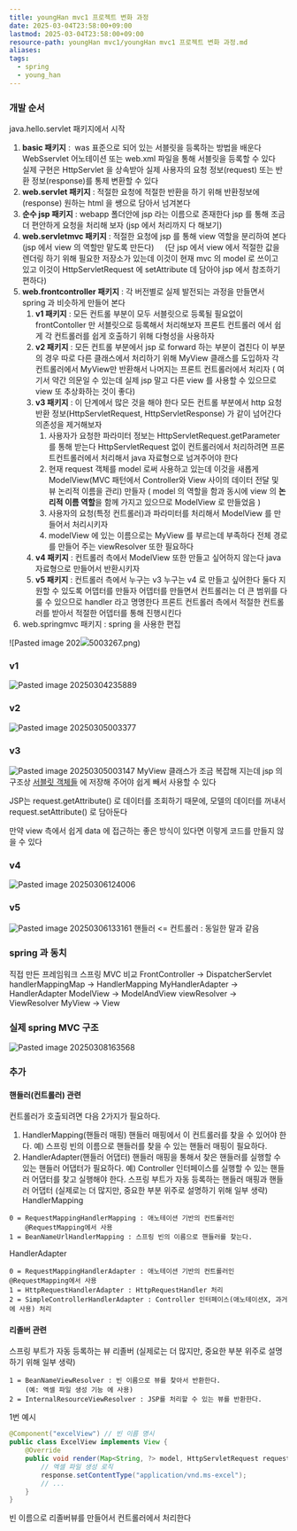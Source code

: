 ```yaml
---
title: youngHan mvc1 프로젝트 변화 과정
date: 2025-03-04T23:58:00+09:00
lastmod: 2025-03-04T23:58:00+09:00
resource-path: youngHan mvc1/youngHan mvc1 프로젝트 변화 과정.md
aliases: 
tags:
  - spring
  - young_han
---
```

### 개발 순서

java.hello.servlet 패키지에서 시작

1. **basic 패키지** :  was 표준으로 되어 있는 서블릿을 등록하는 방법을 배운다
    WebSservlet 어노테이션 또는 web.xml 파일을 통해 서블릿을 등록할 수 있다
    실제 구현은 HttpServlet 을 상속받아 실제 사용자의 요청 정보(request) 또는 반환 정보(response)를 통제 변환할 수 있다
2. **web.servlet 패키지** : 적절한 요청에 적절한 반환을 하기 위해 반환정보에(response) 원하는 html 을 쌩으로 담아서 넘겨본다
3. **순수 jsp 패키지** : webapp 폴더안에 jsp 라는 이름으로 존재한다 jsp 를 통해 조금더 편안하게 요청을 처리해 보자 (jsp 에서 처리까지 다 해보기)
4. **web.servletmvc 패키지** : 적절한 요청에 jsp 를 통해 view 역할을 분리하여 본다 (jsp 에서 view 의 역할만 맡도록 만든다)
    (단 jsp 에서 view 에서 적절한 값을 렌더링 하기 위해 필요한 저장소가 있는데 이것이 현재 mvc 의 model 로 쓰이고 있고 이것이 HttpServletRequest 에 setAttribute 데 담아야 jsp 에서 참조하기 편하다)
5. **web.frontcontroller 패키지** : 각 버전별로 실제 발전되는 과정을 만들면서 spring 과 비슷하게 만들어 본다
	1. **v1 패키지** : 모든 컨트롤 부분이 모두 서블릿으로 등록될 필요없이 frontContoller 만 서블릿으로 등록해서 처리해보자 
	   프론트 컨트롤러 에서 쉽게 각 컨트롤러를 쉽게 호출하기 위해 다형성을 사용하자
	2. **v2 패키지** : 모든 컨트롤 부분에서 jsp 로 forward 하는 부분이 겹친다 이 부분의 경우 따로 다른 클래스에서 처리하기 위해 MyView 클래스를 도입하자
	   각 컨트롤러에서 MyView만 반환해서 나머지는 프론트 컨트롤러에서 처리자 ( 여기서 약간 의문일 수 있는데 실제 jsp 말고 다른 view 를 사용할 수 있으므로 view 또 추상화하는 것이 좋다)
	3. **v3 패키지** : 이 단계에서 많은 것을 해야 한다 모든 컨트롤 부분에서 http 요청 반환 정보(HttpServletRequest, HttpServletResponse) 가 같이 넘어간다 의존성을 제거해보자
		1. 사용자가 요청한 파라미터 정보는 HttpServletRequest.getParameter 를 통해 받는다 HttpServletRequest 없이 컨트롤러에서 처리하려면 프론트컨트롤러에서 처리해서 java 자료형으로 넘겨주어야 한다
		2. 현재 request 객체를 model 로써 사용하고 있는데 이것을 새롭게 ModelView(MVC 패턴에서 Controller와 View 사이의 데이터 전달 및 뷰 논리적 이름을 관리) 만들자 ( model 의 역할을 함과 동시에 view 의 **논리적 이름 역할**을 함께 가지고 있으므로 ModelView 로 만들었음 )
		3. 사용자의 요청(특정 컨트롤러)과 파라미터를 처리해서 ModelView 를 만들어서 처리시키자
		4. modelView 에 있는 이름으로는 MyView 를 부르는데 부족하다 전체 경로를 만들어 주는 viewResolver 또한 필요하다
	4. **v4 패키지** : 컨트롤러 측에서 ModelView 또한 만들고 싶어하지 않는다 java자료형으로 만들어서 반환시키자
	5. **v5 패키지** : 컨트롤러 측에서 누구는 v3 누구는 v4 로 만들고 싶어한다 둘다 지원할 수 있도록 어뎁터를 만들자 어뎁터를 만들면서 컨트롤러는 더 큰 범위를 다룰 수 있으므로 handler 라고 명명한다 프론트 컨트롤러 측에서 적절한 컨트롤러를 받아서 적절한 어뎁터를 통해 진행시킨다
6. web.springmvc 패키지 : spring 을 사용한 편집




![Pasted image 202![](../08.media/20250304235889.png)5003267.png)

### v1
![Pasted image 20250304235889](../08.media/20250304235889.png)

### v2
![Pasted image 20250305003377](../08.media/20250305003377.png)
### v3
![Pasted image 20250305003147](../08.media/20250305003147.png)
MyView 클래스가 조금 복잡해 지는데 jsp 의 구조상 [서블릿 객체들](서블릿%20객체들.md) 에 저장해 주어야 쉽게 빼서 사용할 수 있다

JSP는 request.getAttribute() 로 데이터를 조회하기 때문에, 모델의 데이터를 꺼내서 request.setAttribute() 로 담아둔다

만약 view 측에서 쉽게 data 에 접근하는 좋은 방식이 있다면 이렇게 코드를 만들지 않을 수 있다
### v4

![Pasted image 20250306124006](../08.media/20250306124006.png)

### v5

![Pasted image 20250306133161](../08.media/20250306133161.png)
핸들러 <= 컨트롤러 : 동일한 말과 같음

### spring 과 동치
직접 만든 프레임워크 스프링 MVC 비교
FrontController -> DispatcherServlet
handlerMappingMap -> HandlerMapping
MyHandlerAdapter -> HandlerAdapter
ModelView -> ModelAndView
viewResolver -> ViewResolver
MyView -> View


### 실제 spring MVC 구조

![Pasted image 20250308163568](../08.media/20250308163568.png)




### 추가
#### 핸들러(컨트롤러) 관련
컨트롤러가 호출되려면 다음 2가지가 필요하다.
1. HandlerMapping(핸들러 매핑) 핸들러 매핑에서 이 컨트롤러를 찾을 수 있어야 한다. 예) 스프링 빈의 이름으로 핸들러를 찾을 수 있는 핸들러 매핑이 필요하다.
2. HandlerAdapter(핸들러 어댑터) 핸들러 매핑을 통해서 찾은 핸들러를 실행할 수 있는 핸들러 어댑터가 필요하다. 
   예) Controller 인터페이스를 실행할 수 있는 핸들러 어댑터를 찾고 실행해야 한다.
스프링 부트가 자동 등록하는 핸들러 매핑과 핸들러 어댑터 (실제로는 더 많지만, 중요한 부분 위주로 설명하기 위해 일부 생략)
HandlerMapping 
```
0 = RequestMappingHandlerMapping : 애노테이션 기반의 컨트롤러인
	@RequestMapping에서 사용
1 = BeanNameUrlHandlerMapping : 스프링 빈의 이름으로 핸들러를 찾는다.
```
HandlerAdapter
```
0 = RequestMappingHandlerAdapter : 애노테이션 기반의 컨트롤러인 @RequestMapping에서 사용
1 = HttpRequestHandlerAdapter : HttpRequestHandler 처리
2 = SimpleControllerHandlerAdapter : Controller 인터페이스(애노테이션X, 과거에 사용) 처리
```




#### 리졸버 관련

스프링 부트가 자동 등록하는 뷰 리졸버 (실제로는 더 많지만, 중요한 부분 위주로 설명하기 위해 일부 생략) 
```
1 = BeanNameViewResolver : 빈 이름으로 뷰를 찾아서 반환한다. 
	(예: 엑셀 파일 생성 기능 에 사용)
2 = InternalResourceViewResolver : JSP를 처리할 수 있는 뷰를 반환한다.
```

1번 예시
```java
@Component("excelView") // 빈 이름 명시
public class ExcelView implements View {
    @Override
    public void render(Map<String, ?> model, HttpServletRequest request, HttpServletResponse response) {
        // 엑셀 파일 생성 로직
        response.setContentType("application/vnd.ms-excel");
        // ...
    }
}
```
빈 이름으로 리졸버뷰를 만들어서
컨트롤러에서 처리한다